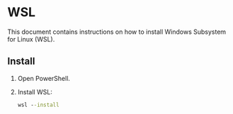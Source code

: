 # WSL

This document contains instructions on how to install Windows Subsystem for Linux (WSL).

## Install

1. Open PowerShell.

1. Install WSL:

    ```cmd
    wsl --install
    ```
